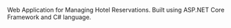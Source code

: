 Web Application for Managing Hotel Reservations. Built using ASP.NET Core Framework and C# language. 
